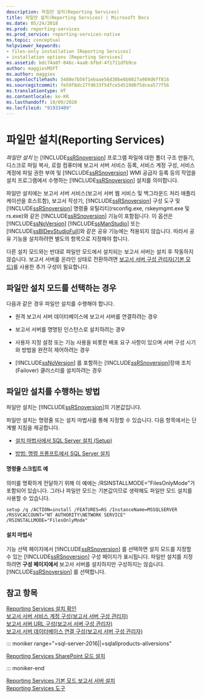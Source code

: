 ```yaml
---
description: 파일만 설치(Reporting Services)
title: 파일만 설치(Reporting Services) | Microsoft Docs
ms.date: 05/24/2018
ms.prod: reporting-services
ms.prod_service: reporting-services-native
ms.topic: conceptual
helpviewer_keywords:
- files-only installation [Reporting Services]
- installation options [Reporting Services]
ms.assetid: bdc74a8f-046c-4aa0-bfbd-4f1711dfb9ce
author: maggiesMSFT
ms.author: maggies
ms.openlocfilehash: 5480e7b56f1ebaae56d30be0b0027a989d6ff816
ms.sourcegitcommit: fe59f8dc27fd633f5dfce54519d6f5dcea577f56
ms.translationtype: HT
ms.contentlocale: ko-KR
ms.lasthandoff: 10/09/2020
ms.locfileid: "91933489"
---
```

# <a name="files-only-installation-reporting-services"></a>파일만 설치(Reporting Services)
  *파일만 설치* 는 [!INCLUDE[ssRSnoversion](../../includes/ssrsnoversion-md.md)] 프로그램 파일에 대한 폴더 구조 만들기, 디스크로 파일 복사, 로컬 컴퓨터에 보고서 서버 서비스 등록, 서비스 계정 구성, 서비스 계정에 파일 권한 부여 및 [!INCLUDE[ssRSnoversion](../../includes/ssrsnoversion-md.md)] WMI 공급자 등록 등의 작업을 설치 프로그램에서 수행하는 [!INCLUDE[ssRSnoversion](../../includes/ssrsnoversion-md.md)] 설치를 의미합니다.  
  
 파일만 설치에는 보고서 서버 서비스(보고서 서버 웹 서비스 및 백그라운드 처리 애플리케이션을 호스트함), 보고서 작성기, [!INCLUDE[ssRSnoversion](../../includes/ssrsnoversion-md.md)] 구성 도구 및 [!INCLUDE[ssRSnoversion](../../includes/ssrsnoversion-md.md)] 명령줄 유틸리티(rsconfig.exe, rskeymgmt.exe 및 rs.exe)와 같은 [!INCLUDE[ssRSnoversion](../../includes/ssrsnoversion-md.md)] 기능이 포함됩니다. 이 옵션은 [!INCLUDE[ssNoVersion](../../includes/ssnoversion-md.md)] [!INCLUDE[ssManStudio](../../includes/ssmanstudio-md.md)] 또는 [!INCLUDE[ssBIDevStudioFull](../../includes/ssbidevstudiofull-md.md)]와 같은 공유 기능에는 적용되지 않습니다. 따라서 공유 기능을 설치하려면 별도의 항목으로 지정해야 합니다.  
  
 다른 설치 모드와는 반대로 파일만 모드에서 설치되는 보고서 서버는 설치 후 작동하지 않습니다. 보고서 서버를 온라인 상태로 전환하려면 [보고서 서버 구성 관리자&#40;기본 모드&#41;](../../reporting-services/install-windows/reporting-services-configuration-manager-native-mode.md)를 사용한 추가 구성이 필요합니다.  
  
## <a name="when-to-select-files-only-installation-mode"></a>파일만 설치 모드를 선택하는 경우  
 다음과 같은 경우 파일만 설치를 수행해야 합니다.  
  
-   원격 보고서 서버 데이터베이스에 보고서 서버를 연결하려는 경우  
  
-   보고서 서버를 명명된 인스턴스로 설치하려는 경우  
  
-   사용자 지정 설정 또는 기능 사용을 비롯한 배포 요구 사항이 있으며 서버 구성 시기와 방법을 완전히 제어하려는 경우  
  
-   [!INCLUDE[ssNoVersion](../../includes/ssnoversion-md.md)] 를 포함하는 [!INCLUDE[ssRSnoversion](../../includes/ssrsnoversion-md.md)]장애 조치(Failover) 클러스터를 설치하려는 경우  
  
## <a name="how-to-perform-a-files-only-installation"></a>파일만 설치를 수행하는 방법  
 파일만 설치는 [!INCLUDE[ssRSnoversion](../../includes/ssrsnoversion-md.md)]의 기본값입니다.  
  
 파일만 설치는 명령줄 또는 설치 마법사를 통해 지정할 수 있습니다. 다음 항목에서는 단계별 지침을 제공합니다.  
  
-   [설치 마법사에서 SQL Server 설치 &#40;Setup&#41;](../../database-engine/install-windows/install-sql-server-from-the-installation-wizard-setup.md)  
  
-   [방법: 명령 프롬프트에서 SQL Server 설치](../../database-engine/install-windows/install-sql-server-from-the-command-prompt.md)  
  
#### <a name="example-command-line-script"></a>명령줄 스크립트 예  
 의미를 명확하게 전달하기 위해 이 예에는 /RSINSTALLMODE="FilesOnlyMode"가 포함되어 있습니다. 그러나 파일만 모드는 기본값이므로 생략해도 파일만 모드 설치를 사용할 수 있습니다.  
  
```  
setup /q /ACTION=install /FEATURES=RS /InstanceName=MSSQLSERVER /RSSVCACCOUNT="NT AUTHORITY\NETWORK SERVICE" /RSINSTALLMODE="FilesOnlyMode"  
```  
  
#### <a name="installation-wizard"></a>설치 마법사  
 기능 선택 페이지에서 [!INCLUDE[ssRSnoversion](../../includes/ssrsnoversion-md.md)] 를 선택하면 설치 모드를 지정할 수 있는 [!INCLUDE[ssRSnoversion](../../includes/ssrsnoversion-md.md)] 구성 페이지가 표시됩니다. 파일만 설치를 지정하려면 **구성 페이지에서** 보고서 서버를 설치하지만 구성하지는 않습니다. [!INCLUDE[ssRSnoversion](../../includes/ssrsnoversion-md.md)] 를 선택합니다.  
  
## <a name="see-also"></a>참고 항목  
 [Reporting Services 설치 확인](../../reporting-services/install-windows/verify-a-reporting-services-installation.md)   
 [보고서 서버 서비스 계정 구성&#40;보고서 서버 구성 관리자&#41;](../../reporting-services/install-windows/configure-the-report-server-service-account-ssrs-configuration-manager.md)   
 [보고서 서버 URL 구성&#40;보고서 서버 구성 관리자&#41;](../../reporting-services/install-windows/configure-report-server-urls-ssrs-configuration-manager.md)   
 [보고서 서버 데이터베이스 연결 구성&#40;보고서 서버 구성 관리자&#41;](../../reporting-services/install-windows/configure-a-report-server-database-connection-ssrs-configuration-manager.md)   

::: moniker range="=sql-server-2016||=sqlallproducts-allversions"

 [Reporting Services SharePoint 모드 설치](../../reporting-services/install-windows/install-reporting-services-sharepoint-mode.md)   

::: moniker-end

 [Reporting Services 기본 모드 보고서 서버 설치](~/reporting-services/install-windows/install-reporting-services-native-mode-report-server.md)   
 [Reporting Services 도구](../../reporting-services/tools/reporting-services-tools.md)  
  
  


